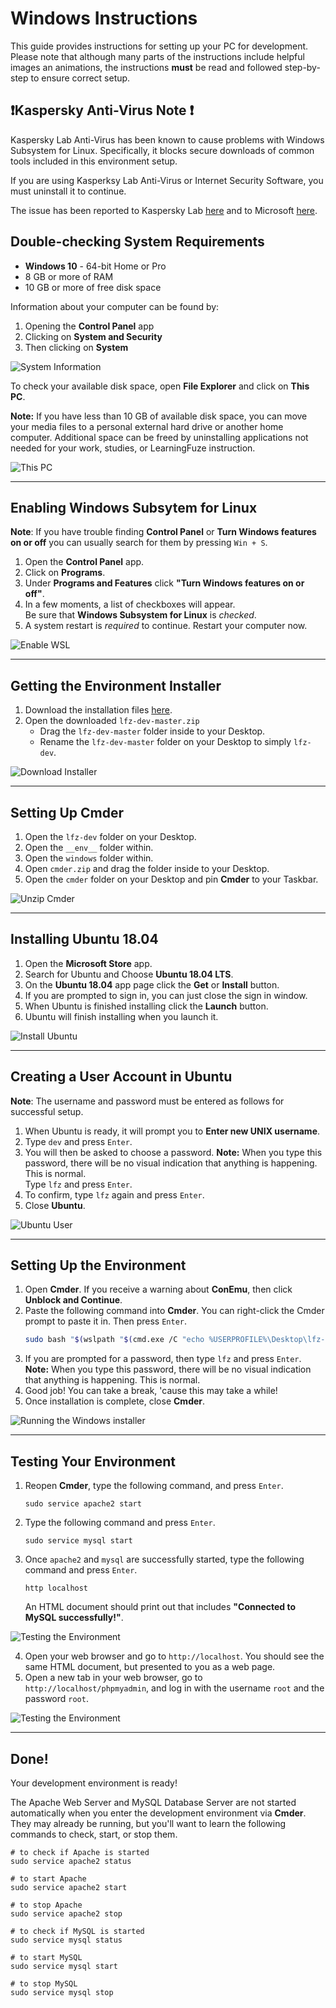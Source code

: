 # Windows Instructions

This guide provides instructions for setting up your PC for development. Please note that although many parts of the instructions include helpful images an animations, the instructions **must** be read and followed step-by-step to ensure correct setup.

## ❗️Kaspersky Anti-Virus Note ❗️

Kaspersky Lab Anti-Virus has been known to cause problems with Windows Subsystem for Linux. Specifically, it blocks secure downloads of common tools included in this environment setup.

If you are using Kasperksy Lab Anti-Virus or Internet Security Software, you must uninstall it to continue.

The issue has been reported to Kaspersky Lab [here](https://community.kaspersky.com/kaspersky-internet-security-13/https-doesn-t-work-in-the-wsl-win10-442) and to Microsoft [here](https://github.com/Microsoft/WSL/issues/3761).

## Double-checking System Requirements

- **Windows 10** - 64-bit Home or Pro
- 8 GB or more of RAM
- 10 GB or more of free disk space

Information about your computer can be found by:
  1. Opening the **Control Panel** app
  2. Clicking on **System and Security**
  3. Then clicking on **System**

![System Information](__env__/windows/screenshots/system-information.gif)

To check your available disk space, open **File Explorer** and click on **This PC**.

**Note:** If you have less than 10 GB of available disk space, you can move your media files to a personal external hard drive or another home computer. Additional space can be freed by uninstalling applications not needed for your work, studies, or LearningFuze instruction.

![This PC](__env__/windows/screenshots/this-pc.gif)

---

## Enabling Windows Subsytem for Linux

**Note**: If you have trouble finding **Control Panel** or  **Turn Windows features on or off** you can usually search for them by pressing `Win + S`.

1. Open the **Control Panel** app.
2. Click on **Programs**.
3. Under **Programs and Features** click **"Turn Windows features on or off"**.
4. In a few moments, a list of checkboxes will appear.<br/>
   Be sure that **Windows Subsystem for Linux** is _checked_.
5. A system restart is _required_ to continue. Restart your computer now.

![Enable WSL](__env__/windows/screenshots/enable-wsl.gif)

---

## Getting the Environment Installer

1. Download the installation files <a href="https://github.com/Learning-Fuze/lfz-dev/archive/master.zip" target="_blank">here</a>.
2. Open the downloaded `lfz-dev-master.zip`
    - Drag the `lfz-dev-master` folder inside to your Desktop.
    - Rename the `lfz-dev-master` folder on your Desktop to simply `lfz-dev`.

![Download Installer](__env__/windows/screenshots/download-installer.gif)

---

## Setting Up Cmder

1. Open the `lfz-dev` folder on your Desktop.
2. Open the `__env__` folder within.
3. Open the `windows` folder within.
4. Open `cmder.zip` and drag the folder inside to your Desktop.
5. Open the `cmder` folder on your Desktop and pin **Cmder** to your Taskbar.

![Unzip Cmder](__env__/windows/screenshots/unzip-cmder.gif)

---

## Installing Ubuntu 18.04

1. Open the **Microsoft Store** app.
2. Search for Ubuntu and Choose **Ubuntu 18.04 LTS**.
3. On the **Ubuntu 18.04** app page click the **Get** or **Install** button.
4. If you are prompted to sign in, you can just close the sign in window.
5. When Ubuntu is finished installing click the **Launch** button.
6. Ubuntu will finish installing when you launch it.

![Install Ubuntu](__env__/windows/screenshots/install-ubuntu.gif)

---

## Creating a User Account in Ubuntu

**Note**: The username and password must be entered as follows for successful setup.

1. When Ubuntu is ready, it will prompt you to **Enter new UNIX username**.
2. Type `dev` and press `Enter`.
3. You will then be asked to choose a password. **Note:** When you type this password, there will be no visual indication that anything is happening. This is normal.<br/> Type `lfz` and press `Enter`.
4. To confirm, type `lfz` again and press `Enter`.
5. Close **Ubuntu**.

![Ubuntu User](__env__/windows/screenshots/ubuntu-user.gif)

---

## Setting Up the Environment

1. Open **Cmder**. If you receive a warning about **ConEmu**, then click **Unblock and Continue**.
2. Paste the following command into **Cmder**. You can right-click the Cmder prompt to paste it in. Then press `Enter`.
    ```bash
    sudo bash "$(wslpath "$(cmd.exe /C "echo %USERPROFILE%\Desktop\lfz-dev\__env__\windows\install.bash")" | tr -d '\r')"
    ```
3. If you are prompted for a password, then type `lfz` and press `Enter`. **Note:** When you type this password, there will be no visual indication that anything is happening. This is normal.
4. Good job! You can take a break, 'cause this may take a while!
5. Once installation is complete, close **Cmder**.

![Running the Windows installer](__env__/windows/screenshots/run-windows-installer.gif)

---

## Testing Your Environment

1. Reopen **Cmder**, type the following command, and press `Enter`.
    ```shell
    sudo service apache2 start
    ```
2. Type the following command and press `Enter`.
    ```shell
    sudo service mysql start
    ```
3. Once `apache2` and `mysql` are successfully started, type the following command and press `Enter`.
    ```shell
    http localhost
    ```
    An HTML document should print out that includes **"Connected to MySQL successfully!"**.

![Testing the Environment](__env__/windows/screenshots/testing-environment.gif)

4. Open your web browser and go to `http://localhost`. You should see the same HTML document, but presented to you as a web page.
5. Open a new tab in your web browser, go to `http://localhost/phpmyadmin`, and log in with the username `root` and the password `root`.

![Testing the Environment](__env__/windows/screenshots/web-environment.gif)

---

## Done!

Your development environment is ready!

The Apache Web Server and MySQL Database Server are not started automatically when you enter the development environment via **Cmder**. They may already be running, but you'll want to learn the following commands to check, start, or stop them.

```shell
# to check if Apache is started
sudo service apache2 status

# to start Apache
sudo service apache2 start

# to stop Apache
sudo service apache2 stop

# to check if MySQL is started
sudo service mysql status

# to start MySQL
sudo service mysql start

# to stop MySQL
sudo service mysql stop
```
